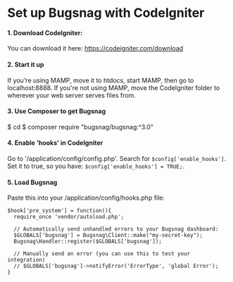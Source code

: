 # Set up Bugsnag with CodeIgniter

#### 1. Download CodeIgniter:
You can download it here: https://codeigniter.com/download

#### 2. Start it up
If you're using MAMP, move it to htdocs, start MAMP, then go to localhost:8888.
If you're not using MAMP, move the CodeIgniter folder to wherever your web server serves files from.

#### 3. Use Composer to get Bugsnag
$ cd <your-projects-root-folder>
$ composer require "bugsnag/bugsnag:^3.0"

#### 4. Enable 'hooks' in CodeIgniter
Go to '/application/config/config.php'. Search for `$config['enable_hooks']`. Set it to true, so you have: `$config['enable_hooks'] = TRUE;`.

#### 5. Load Bugsnag
Paste this into your /application/config/hooks.php file:

```
$hook['pre_system'] = function(){
  require_once 'vendor/autoload.php';

  // Automatically send unhandled errors to your Bugsnag dashboard:
  $GLOBALS['bugsnag'] = Bugsnag\Client::make("my-secret-key");
  Bugsnag\Handler::register($GLOBALS['bugsnag']);

  // Manually send an error (you can use this to test your integration)
  // $GLOBALS['bugsnag']->notifyError('ErrorType', 'global Error');
}
```
